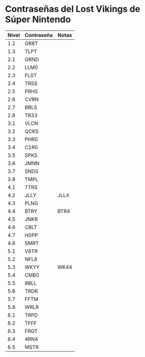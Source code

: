 Contraseñas del Lost Vikings de Súper Nintendo
======

| Nivel | Contraseña |  Notas               |
|-------|------------|----------------------|
|  1.2  | GR8T       |                      |
|  1.3  | TLPT       |                      |
|  2.1  | GRND       |                      |
|  2.2  | LLM0       |                      |
|  2.3  | FL0T       |                      |
|  2.4  | TRSS       |                      |
|  2.5  | PRHS       |                      |
|  2.6  | CVRN       |                      |
|  2.7  | BBLS       |                      |
|  2.8  | TR33       |                      |
|  3.1  | VLCN       |                      |
|  3.2  | QCKS       |                      |
|  3.3  | PHR0       |                      |
|  3.4  | C1R0       |                      |
|  3.5  | SPKS       |                      |
|  3.6  | JMNN       |                      |
|  3.7  | SNDS       |                      |
|  3.8  | TMPL       |                      |
|  4.1  | TTRS       |                      |
|  4.2  | JLLY       | JLL4                 |
|  4.3  | PLNG       |                      |
|  4.4  | BTRY       | BTR4                 |
|  4.5  | JNKR       |                      |
|  4.6  | CBLT       |                      |
|  4.7  | H0PP       |                      |
|  4.8  | SMRT       |                      |
|  5.1  | V8TR       |                      |
|  5.2  | NFL8       |                      |
|  5.3  | WKYY       | WK44                 |
|  5.4  | CMB0       |                      |
|  5.5  | 8BLL       |                      |
|  5.6  | TRDR       |                      |
|  5.7  | FFTM       |                      |
|  5.8  | WRLR       |                      |
|  6.1  | TRPD       |                      |
|  6.2  | TFFF       |                      |
|  6.3  | FRGT       |                      |
|  6.4  | 4RN4       |                      |
|  6.5  | MSTR       |                      |
